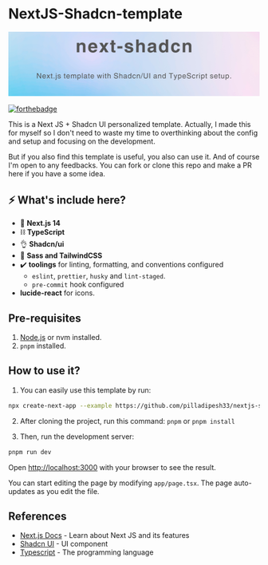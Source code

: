 # NextJS-Shadcn-template

![Next-Shadcn](public/readme-image.jpg)

[![forthebadge](https://res.cloudinary.com/yehez/image/upload/v1635325228/made-by-typescript_mz1tue.svg)](https://forthebadge.com)

This is a Next JS + Shadcn UI personalized template. Actually, I made this for myself so I don't need to waste my time to overthinking about the config and setup and focusing on the development.

But if you also find this template is useful, you also can use it. And of course I'm open to any feedbacks. You can fork or clone this repo and make a PR here if you have a some idea.

## ⚡ What's include here?

- 🚀 **Next.js 14**
- ⛓️ **TypeScript**
- 👌 **Shadcn/ui**
- 🧥 **Sass and TailwindCSS**
- ✔️ **toolings** for linting, formatting, and conventions configured
  - `eslint`, `prettier`, `husky` and `lint-staged`.
  - `pre-commit` hook configured
- **lucide-react** for icons.

## Pre-requisites

1. [Node.js](https://nodejs.org/en/) or nvm installed.
2. `pnpm` installed.

## How to use it?

1. You can easily use this template by run:

```bash
npx create-next-app --example https://github.com/pilladipesh33/nextjs-starter <YOUR_APP_NAME>
```

2. After cloning the project, run this command: `pnpm` or `pnpm install`

3. Then, run the development server:

```bash
pnpm run dev
```

Open [http://localhost:3000](http://localhost:3000) with your browser to see the result.

You can start editing the page by modifying `app/page.tsx`. The page auto-updates as you edit the file.

## References

- [Next.js Docs](https://nextjs.org/docs/getting-started) - Learn about Next JS and its features
- [Shadcn UI](https://ui.shadcn.com/) - UI component
- [Typescript](https://www.typescriptlang.org/) - The programming language

